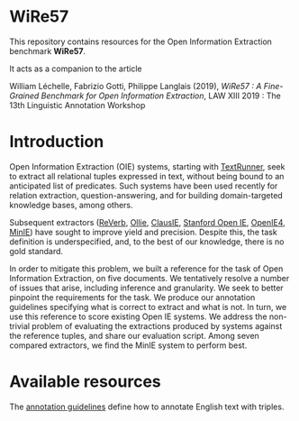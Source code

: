 # WiRe57

This repository contains resources for the Open Information Extraction benchmark **WiRe57**.

It acts as a companion to the article

William Léchelle, Fabrizio Gotti, Philippe Langlais (2019), *WiRe57 : A Fine-Grained Benchmark for Open Information Extraction*, LAW XIII 2019 : The 13th Linguistic Annotation Workshop
 
# Introduction
Open  Information  Extraction  (OIE) systems,  starting with [TextRunner](http://www.aclweb.org/anthology/N07-4013), seek to extract all relational tuples expressed in text, without being  bound to an  anticipated  list  of  predicates. Such  systems  have  been  used  recently  for relation extraction, question-answering,  and  for  building domain-targeted knowledge bases, among others.

Subsequent  extractors  ([ReVerb](http://www.aclweb.org/anthology/D11-1142), [Ollie](https://www.aclweb.org/anthology/D12-1048), [ClausIE](https://dl.acm.org/citation.cfm?id=2488420), [Stanford Open IE](https://nlp.stanford.edu/pubs/2015angeli-openie.pdf), [OpenIE4](https://www.ijcai.org/Proceedings/16/Papers/604.pdf), [MinIE](http://aclweb.org/anthology/D17-1278)) have sought to improve  yield and  precision. Despite this, the task definition is underspecified,  and,  to  the  best  of  our knowledge,  there is no gold standard.

In order to mitigate this problem, we built a reference for the task of Open Information Extraction, on five documents. We tentatively resolve a number of issues that arise, including inference and granularity. We seek to better pinpoint the requirements for the task. We produce our annotation guidelines specifying what is correct to extract and what is not. In turn, we use this reference to score existing Open IE systems. We address the non-trivial problem of evaluating the extractions produced by systems against the reference tuples, and share our evaluation script. Among seven compared extractors, we find the MinIE system to perform best.

# Available resources

The [annotation guidelines](https://docs.google.com/document/d/1NKr1dPReuMg9PZ4kz5X5QRXcHcup4RMkeocARp-jhik/edit) define how to annotate English text with triples.
